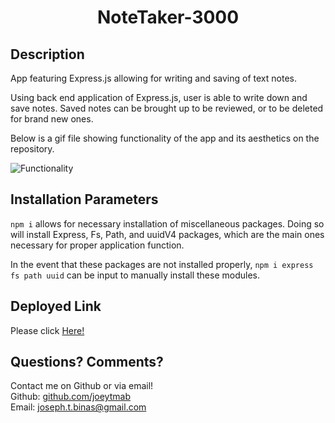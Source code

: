 <h1 align="center">NoteTaker-3000</h1>

## Description

App featuring Express.js allowing for writing and saving of text notes.

Using back end application of Express.js, user is able to write down and save notes. Saved notes can be brought up to be reviewed, or to be deleted for brand new ones.

Below is a gif file showing functionality of the app and its aesthetics on the repository.

![Functionality](./assets/notetaker.gif.gif)

## Installation Parameters

`npm i` allows for necessary installation of miscellaneous packages. Doing so will install Express, Fs, Path, and uuidV4 packages, which are the main ones necessary for proper application function.

In the event that these packages are not installed properly, `npm i express fs path uuid` can be input to manually install these modules.

## Deployed Link

Please click [Here!](https://boiling-fortress-67810.herokuapp.com/)

## Questions? Comments?

Contact me on Github or via email! </br>
Github: [github.com/joeytmab](github.com/joeytmab) </br>
Email: [joseph.t.binas@gmail.com](joseph.t.binas@gmail.com)
